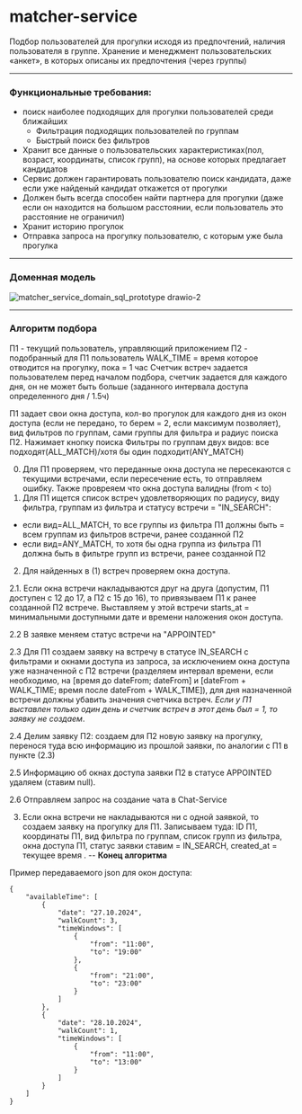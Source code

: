 # matcher-service
Подбор пользователей для прогулки исходя из предпочтений, наличия пользователя в группе. Хранение и менеджмент пользовательских «анкет», в которых описаны их предпочтения (через группы)

---
### Функциональные требования:

- поиск наиболее подходящих для прогулки пользователей среди ближайших
    - Фильтрация подходящих пользователей по группам
    - Быстрый поиск без фильтров
- Хранит все данные о пользовательских характеристиках(пол, возраст, координаты, список групп), на основе которых предлагает кандидатов
- Сервис должен гарантировать пользователю поиск кандидата, даже если уже найденый кандидат откажется от прогулки
- Должен быть всегда способен найти партнера для прогулки (даже если он находится на большом расстоянии, если пользователь это расстояние не ограничил)
- Хранит историю прогулок
- Отправка запроса на прогулку пользователю, с которым уже была прогулка

---
### Доменная модель

![matcher_service_domain_sql_prototype drawio-2](https://github.com/user-attachments/assets/70dae352-6ac1-4977-8fc7-95388944eb11)

---
### Алгоритм подбора
П1 - текущий пользователь, управляющий приложением
П2 - подобранный для П1 пользователь
WALK_TIME = время которое отводится на прогулку, пока = 1 час
Счетчик встреч задается пользователем перед началом подбора, счетчик задается для каждого дня, он не может быть больше (заданного интервала доступа определенного дня / 1.5ч) 

П1 задает свои окна доступа, кол-во прогулок для каждого дня из окон доступа (если не передано, то берем = 2, если максимум позволяет), вид фильтров по группам, сами группы для фильтра и радиус поиска П2. Нажимает кнопку поиска
Фильтры по группам двух видов: все подходят(ALL_MATCH)/хотя бы один подходит(ANY_MATCH)

0. Для П1 проверяем, что переданные окна доступа не пересекаются с текущими встречами, если пересечение есть, то отправляем ошибку. Также провреяем что окна доступа валидны (from < to)
1. Для П1 ищется список встреч удовлетворяющих по радиусу, виду фильтра, группам из фильтра и статусу встречи = "IN_SEARCH":
- если вид=ALL_MATCH, то все группы из фильтра П1 должны быть = всем группам из фильтров встречи, ранее созданной П2
- если вид=ANY_MATCH, то хотя бы одна группа из фильтра П1 должна быть в фильтре групп из встречи, ранее созданной П2

2. Для найденных в (1) встреч проверяем окна доступа. 

2.1. Если окна встречи накладываются друг на друга (допустим, П1 доступен с 12 до 17, а П2 c 15 до 16), то привязываем П1 к ранее созданной П2 встрече. Выставляем у этой встречи starts_at = минимальными доступными дате и времени наложения окон доступа. 

2.2  В заявке меняем статус встречи на "APPOINTED"

2.3 Для П1 создаем заявку на встречу в статусе IN_SEARCH с фильтрами и окнами доступа из запроса, за исключением окна доступа уже назначенной с П2 встречи (разделяем интервал времени, если необходимо, на [время до dateFrom; dateFrom] и [dateFrom + WALK_TIME; время после dateFrom + WALK_TIME]), для дня назначенной встречи должны убавить значения счетчика встреч. _Если у П1 выставлен только один день и счетчик встреч в этот день был = 1, то заявку не создаем_. 

2.4  Делим заявку П2: создаем для П2 новую заявку на прогулку, перенося туда всю информацию из прошлой заявки, по аналогии с П1 в пункте (2.3)

2.5  Информацию об окнах доступа заявки П2 в статусе APPOINTED удаляем (ставим null).

2.6  Отправляем запрос на создание чата в Chat-Service

3. Если окна встречи не накладываются ни с одной заявкой, то создаем заявку на прогулку для П1. Записываем туда: ID П1, координаты П1, вид фильтра по группам, список групп из фильтра, окна доступа П1, статус заявки ставим = IN_SEARCH, created_at = текущее время . -- **Конец алгоритма** 


Пример передаваемого json для окон доступа:
```
{
    "availableTime": [
        {
            "date": "27.10.2024",
            "walkCount": 3,
            "timeWindows": [
                {
                    "from": "11:00",
                    "to": "19:00"
                },
                {
                    "from": "21:00",
                    "to": "23:00"
                }
            ]
        },
        {
            "date": "28.10.2024",
            "walkCount": 1,
            "timeWindows": [
                {
                    "from": "11:00",
                    "to": "13:00"
                }
            ]
        }
    ]
}
```
